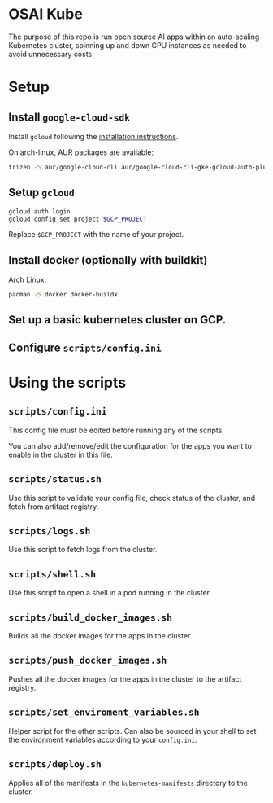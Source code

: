 # OSAI Kube

The purpose of this repo is run open source AI apps within an auto-scaling Kubernetes cluster, spinning up and down GPU instances as needed to avoid unnecessary costs.

# Setup


## Install `google-cloud-sdk`

Install `gcloud` following the [installation instructions](https://cloud.google.com/sdk/docs/install-sdk).

On arch-linux, AUR packages are available:

```sh
trizen -S aur/google-cloud-cli aur/google-cloud-cli-gke-gcloud-auth-plugin
```

## Setup `gcloud`

```sh 
gcloud auth login
gcloud config set project $GCP_PROJECT
```

Replace `$GCP_PROJECT` with the name of your project.

## Install docker (optionally with buildkit)

Arch Linux:
```sh
pacman -S docker docker-buildx
```

## Set up a basic kubernetes cluster on GCP.

## Configure `scripts/config.ini`

# Using the scripts

## `scripts/config.ini`

This config file must be edited before running any of the scripts.

You can also add/remove/edit the configuration for the apps you want to enable in the cluster in this file.

## `scripts/status.sh`

Use this script to validate your config file, check status of the cluster, and fetch from artifact registry.

## `scripts/logs.sh`

Use this script to fetch logs from the cluster.

## `scripts/shell.sh`

Use this script to open a shell in a pod running in the cluster.

## `scripts/build_docker_images.sh`

Builds all the docker images for the apps in the cluster.

## `scripts/push_docker_images.sh`

Pushes all the docker images for the apps in the cluster to the artifact registry.

## `scripts/set_enviroment_variables.sh`

Helper script for the other scripts. Can also be sourced in your shell to set the environment variables according to your `config.ini`.

## `scripts/deploy.sh`

Applies all of the manifests in the `kubernetes-manifests` directory to the cluster.






